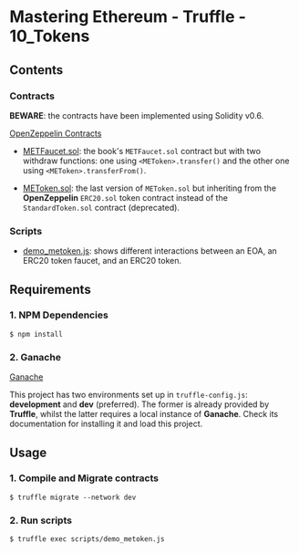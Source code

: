 # Mastering Ethereum - Truffle - 10_Tokens

## Contents

### Contracts

**BEWARE**: the contracts have been implemented using Solidity v0.6.

[OpenZeppelin Contracts](https://github.com/OpenZeppelin/openzeppelin-contracts)

- [METFaucet.sol](build/contracts/METFaucet.sol): the book's `METFaucet.sol` contract but with two withdraw functions: one using `<METoken>.transfer()` and the other one using `<METoken>.transferFrom()`.

- [METoken.sol](build/contracts/METoken.sol): the last version of `METoken.sol` but inheriting from the **OpenZeppelin** `ERC20.sol` token contract instead of the `StandardToken.sol` contract (deprecated).

### Scripts

- [demo_metoken.js](scripts/demo_metoken.js): shows different interactions between an EOA, an ERC20 token faucet, and an ERC20 token.

## Requirements

### 1. NPM Dependencies

```shell
$ npm install
```

### 2. Ganache

[Ganache](https://www.trufflesuite.com/ganache)

This project has two environments set up in `truffle-config.js`: **development** and **dev** (preferred). The former is already provided by **Truffle**, whilst the latter requires a local instance of **Ganache**. Check its documentation for installing it and load this project.

## Usage

### 1. Compile and Migrate contracts

```shell
$ truffle migrate --network dev
```

### 2. Run scripts

```shell
$ truffle exec scripts/demo_metoken.js
```
